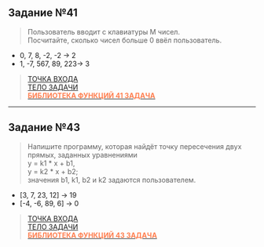 ## Задание №41
>Пользователь вводит с клавиатуры M чисел.   
Посчитайте, сколько чисел больше 0 ввёл пользователь.
* 0, 7, 8, -2, -2 -> 2
* 1, -7, 567, 89, 223-> 3
>[ТОЧКА ВХОДА](https://github.com/1Gar/C-Lessons/blob/main/lesson_6/Task_41/Program.cs)   
>[ТЕЛО ЗАДАЧИ](https://github.com/1Gar/C-Lessons/blob/main/lesson_6/Task_41/Lesson6.cs)   
>[<span style="color:coral">__БИБЛИОТЕКА ФУНКЦИЙ 41 ЗАДАЧA__</span>](https://github.com/1Gar/C-Lessons/blob/main/lesson_6/Task_41/MyLibrary.cs)  
***
## Задание №43
>Напишите программу, которая найдёт точку пересечения двух прямых, заданных уравнениями    
y = k1 * x + b1,    
y = k2 * x + b2;   
значения b1, k1, b2 и k2 задаются пользователем.
* [3, 7, 23, 12] -> 19
* [-4, -6, 89, 6] -> 0
>[ТОЧКА ВХОДА](https://github.com/1Gar/C-Lessons/blob/main/lesson_6/Task_43/Program.cs)   
>[ТЕЛО ЗАДАЧИ](https://github.com/1Gar/C-Lessons/blob/main/lesson_6/Task_43/Lesson6.cs)   
>[<span style="color:coral">__БИБЛИОТЕКА ФУНКЦИЙ 43 ЗАДАЧA__</span>](https://github.com/1Gar/C-Lessons/blob/main/lesson_6/Task_43/MyLibrary.cs)  

